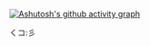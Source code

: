 [![Ashutosh's github activity graph](https://github-readme-activity-graph.vercel.app/graph?username=atticus-carter&bg_color=ffffff&color=000000&line=e000d1&point=399711&area=true&hide_border=true)](https://github.com/ashutosh00710/github-readme-activity-graph)

くコ:彡 
